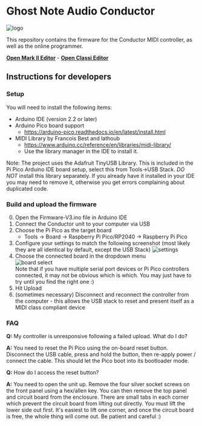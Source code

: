 # Ghost Note Audio Conductor

![logo](logo.svg "Logo")

This repository contains the firmware for the Conductor MIDI controller, as well as the online programmer.

[**Open Mark II Editor**](https://ghostnoteaudio.github.io/Conductor/EditorMk2.html) - [**Open Classi Editor**](https://ghostnoteaudio.github.io/Conductor/Editor.html)


## Instructions for developers

### Setup

You will need to install the following items:

* Arduino IDE (version 2.2 or later)
* Arduino Pico board support
  * https://arduino-pico.readthedocs.io/en/latest/install.html
* MIDI Library by Francois Best and lathoub
  * https://www.arduino.cc/reference/en/libraries/midi-library/
  * Use the library manager in the IDE to install it.

Note: The project uses the Adafruit TinyUSB Library. This is included in the Pi Pico Arduino IDE board setup, select this from Tools->USB Stack. *DO NOT* install this library separately. If you already have it installed in your IDE you may need to remove it, otherwise you get errors complaining about duplicated code.

### Build and upload the firmware

0. Open the Firmware-V3.ino file in Arduino IDE
1. Connect the Conductor unit to your computer via USB
2. Choose the Pi Pico as the target board
    * Tools -> Board -> Raspberry Pi Pico/RP2040 -> Raspberry Pi Pico
3. Configure your settings to match the following screenshot (most likely they are all identical by default, except the USB Stack)
![settings](docs/settings.png "Settings")
4. Choose the connected board in the dropdown menu<br/>
![board select](docs/boardselect.png "Board Select")<br/>
Note that if you have multiple serial port devices or Pi Pico controllers connected, it may not be obvious which is which. You may just have to try until you find the right one :)
5. Hit Upload
6. (sometimes necessary) Disconnect and reconnect the controller from the computer - this allows the USB stack to reset and present itself as a MIDI class compliant device


### FAQ

**Q:** My controller is unresponsive following a failed upload. What do I do?

**A:** You need to reset the Pi Pico using the on-board reset button. Disconnect the USB cable, press and hold the button, then re-apply power / connect the cable. This should let the Pico boot into its bootloader mode.

**Q:** How do I access the reset button?

**A:** You need to open the unit up. Remove the four silver socket screws on the front panel using a hex/allen key. You can then remove the top panel and circuit board from the enclosure. There are small tabs in each corner which prevent the circuit board from lifting out directly. You must lift the lower side out first. It's easiest to lift one corner, and once the circuit board is free, the whole thing will come out. Be patient and careful :)